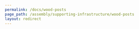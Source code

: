 ```yaml
---
permalink: /docs/wood-posts
page_path: /assembly/supporting-infrastructure/wood-posts
layout: redirect
---
```

